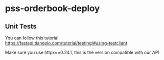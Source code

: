 # pss-orderbook-deploy

## Unit Tests
You can follow this tutorial https://fastapi.tiangolo.com/tutorial/testing/#using-testclient

Make sure you use httpx==0.24.1, this is the version compatible with our API
